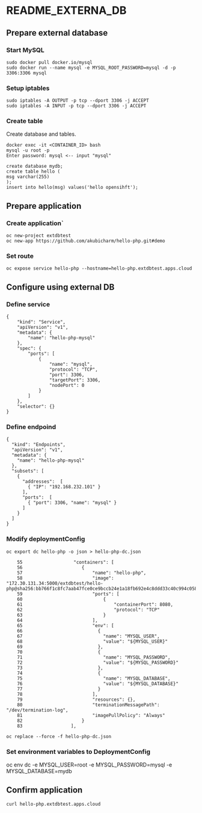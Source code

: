 # README_EXTERNA_DB

## Prepare external database

### Start MySQL
```
sudo docker pull docker.io/mysql
sudo docker run --name mysql -e MYSQL_ROOT_PASSWORD=mysql -d -p 3306:3306 mysql
```

### Setup iptables
```
sudo iptables -A OUTPUT -p tcp --dport 3306 -j ACCEPT
sudo iptables -A INPUT -p tcp --dport 3306 -j ACCEPT
```

### Create table
Create database and tables.
```
docker exec -it <CONTAINER_ID> bash
mysql -u root -p
Enter password: mysql <-- input "mysql"

create database mydb;
create table hello (
msg varchar(255)
);
insert into hello(msg) values('hello opensihft');
```

## Prepare application

### Create application`
```
oc new-project extdbtest
oc new-app https://github.com/akubicharm/hello-php.git#demo
```

### Set route
```
oc expose service hello-php --hostname=hello-php.extdbtest.apps.cloud
```

## Configure using external DB

### Define service
```
{
    "kind": "Service",
    "apiVersion": "v1",
    "metadata": {
        "name": "hello-php-mysql"
    },
    "spec": {
        "ports": [
            {
                "name": "mysql",
                "protocol": "TCP",
                "port": 3306,
                "targetPort": 3306,
                "nodePort": 0
            }
        ]
    },
    "selector": {}
}
```

### Define endpoind
```
{
  "kind": "Endpoints",
  "apiVersion": "v1",
  "metadata": {
    "name": "hello-php-mysql"
  },
  "subsets": [
    {
      "addresses":  [
        { "IP": "192.168.232.101" }
      ],
      "ports":  [
        { "port": 3306, "name": "mysql" }
      ]
    }
  ]
}
```

### Modify deploymentConfig
```
oc export dc hello-php -o json > hello-php-dc.json
```

```
    55                   "containers": [
    56                      {
    57                          "name": "hello-php",
    58                          "image": "172.30.131.34:5000/extdbtest/hello-php@sha256:bb766f1c8fc7aab47fce0ce9bccb24e1a18fb692e4c8ddd33c40c994c0587e00",
    59                          "ports": [
    60                              {
    61                                  "containerPort": 8080,
    62                                  "protocol": "TCP"
    63                              }
    64                          ],
    65                          "env": [
    66                            {
    67                              "name": "MYSQL_USER",
    68                              "value": "${MYSQL_USER}"
    69                            },
    70                            {
    71                              "name": "MYSQL_PASSWORD",
    72                              "value": "${MYSQL_PASSWORD}"
    73                            },
    74                            {
    75                              "name": "MYSQL_DATABASE",
    76                              "value": "${MYSQL_DATABASE}"
    77                            }
    78                          ],
    79                          "resources": {},
    80                          "terminationMessagePath": "/dev/termination-log",
    81                          "imagePullPolicy": "Always"
    82                      }
    83                  ],
```

```
oc replace --force -f hello-php-dc.json
```


### Set environment variables to DeploymentConfig
oc env dc <DEPLOYMENT CONFIG>  -e MYSQL_USER=root  -e MYSQL_PASSWORD=mysql  -e MYSQL_DATABASE=mydb


## Confirm application
```
curl hello-php.extdbtest.apps.cloud 
```
